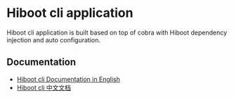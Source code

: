 # Hiboot cli application

Hiboot cli application is built based on top of cobra with Hiboot dependency injection and auto configuration.

## Documentation

* [Hiboot cli Documentation in English](https://hiboot.hidevops.io/cli-app/)
* [Hiboot cli 中文文档](https://hiboot.hidevops.io/cn/cli-app/)